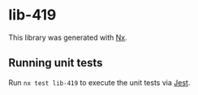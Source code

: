 # lib-419

This library was generated with [Nx](https://nx.dev).

## Running unit tests

Run `nx test lib-419` to execute the unit tests via [Jest](https://jestjs.io).
